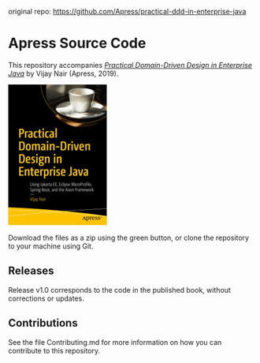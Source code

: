 original repo: https://github.com/Apress/practical-ddd-in-enterprise-java

# Apress Source Code

This repository accompanies [*Practical Domain-Driven Design in Enterprise Java*](https://www.apress.com/9781484245422) by Vijay Nair (Apress, 2019).

[comment]: #cover
![Cover image](9781484245422.jpg)

Download the files as a zip using the green button, or clone the repository to your machine using Git.

## Releases

Release v1.0 corresponds to the code in the published book, without corrections or updates.

## Contributions

See the file Contributing.md for more information on how you can contribute to this repository.
